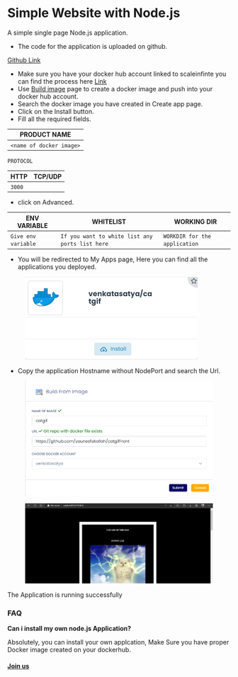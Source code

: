 # Simple Website with Node.js

A simple single page Node.js application.

* The code for the application is uploaded on github.

[Github Link](https://github.com/younesfakallah/catgif2)

* Make sure you have your docker hub account linked to scaleinfinte you can find the process here [Link](https://file+.vscode-resource.vscode-cdn.net/c%3A/Users/AMARTYA/OneDrive/Documents/GitHub/scale-infinite.github.io/content/quick\_start/my\_account)
* Use [Build image](https://file+.vscode-resource.vscode-cdn.net/c%3A/Users/AMARTYA/OneDrive/Documents/GitHub/scale-infinite.github.io/content/quick\_start/build\_image) page to create a docker image and push into your docker hub account.
* Search the docker image you have created in Create app page.
* Click on the Install button.
* Fill all the required fields.

| PRODUCT NAME             |
| ------------------------ |
| `<name of docker image>` |

`PROTOCOL`

| HTTP   | TCP/UDP |
| ------ | ------- |
| `3000` |         |

* &#x20;click on Advanced.

| ENV VARIABLE        | WHITELIST                                       | WORKING DIR                   |
| ------------------- | ----------------------------------------------- | ----------------------------- |
| `Give env variable` | `If you want to white list any ports list here` | `WORKDIR for the application` |

* You will be redirected to My Apps page, Here you can find all the applications you deployed.



<figure><img src="../../../.gitbook/assets/my-apps (1) (1).png" alt=""><figcaption></figcaption></figure>

* &#x20;Copy the application Hostname without NodePort and search the Url.



<div>

<figure><img src="../../../.gitbook/assets/build-image.png" alt=""><figcaption></figcaption></figure>

 

<figure><img src="../../../.gitbook/assets/running_app.png" alt=""><figcaption></figcaption></figure>

</div>

&#x20;The Application is running successfully

### FAQ

**Can i install my own node.js Application?**

Absolutely, you can install your own applcation, Make Sure you have proper Docker image created on your dockerhub.

#### [Join us](https://app.slack.com/client/T04QS32JX6E/C04QKEWE146)&#x20;
